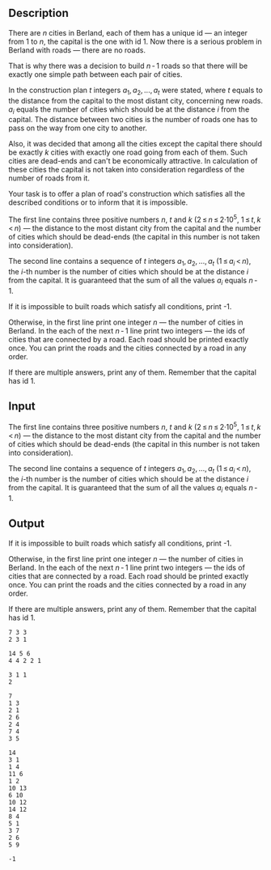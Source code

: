 ## Description

<div><p>There are <span class="tex-span"><i>n</i></span> cities in Berland, each of them has a unique id&nbsp;— an integer from <span class="tex-span">1</span> to <span class="tex-span"><i>n</i></span>, the capital is the one with id <span class="tex-span">1</span>. Now there is a serious problem in Berland with roads&nbsp;— there are no roads.</p><p>That is why there was a decision to build <span class="tex-span"><i>n</i> - 1</span> roads so that there will be exactly one simple path between each pair of cities.</p><p>In the construction plan <span class="tex-span"><i>t</i></span> integers <span class="tex-span"><i>a</i><sub class="lower-index">1</sub>, <i>a</i><sub class="lower-index">2</sub>, ..., <i>a</i><sub class="lower-index"><i>t</i></sub></span> were stated, where <span class="tex-span"><i>t</i></span> equals to the distance from the capital to the most distant city, concerning new roads. <span class="tex-span"><i>a</i><sub class="lower-index"><i>i</i></sub></span> equals the number of cities which should be at the distance <span class="tex-span"><i>i</i></span> from the capital. The distance between two cities is the number of roads one has to pass on the way from one city to another. </p><p>Also, it was decided that among all the cities except the capital there should be exactly <span class="tex-span"><i>k</i></span> cities with exactly one road going from each of them. Such cities are dead-ends and can't be economically attractive. In calculation of these cities the capital is not taken into consideration regardless of the number of roads from it. </p><p>Your task is to offer a plan of road's construction which satisfies all the described conditions or to inform that it is impossible.</p></div><div class="input-specification"><p>The first line contains three positive numbers <span class="tex-span"><i>n</i></span>, <span class="tex-span"><i>t</i></span> and <span class="tex-span"><i>k</i></span> (<span class="tex-span">2 ≤ <i>n</i> ≤ 2·10<sup class="upper-index">5</sup></span>, <span class="tex-span">1 ≤ <i>t</i>, <i>k</i> &lt; <i>n</i></span>)&nbsp;— the distance to the most distant city from the capital and the number of cities which should be dead-ends (the capital in this number is not taken into consideration). </p><p>The second line contains a sequence of <span class="tex-span"><i>t</i></span> integers <span class="tex-span"><i>a</i><sub class="lower-index">1</sub>, <i>a</i><sub class="lower-index">2</sub>, ..., <i>a</i><sub class="lower-index"><i>t</i></sub></span> (<span class="tex-span">1 ≤ <i>a</i><sub class="lower-index"><i>i</i></sub> &lt; <i>n</i></span>), the <span class="tex-span"><i>i</i></span>-th number is the number of cities which should be at the distance <span class="tex-span"><i>i</i></span> from the capital. It is guaranteed that the sum of all the values <span class="tex-span"><i>a</i><sub class="lower-index"><i>i</i></sub></span> equals <span class="tex-span"><i>n</i> - 1</span>.</p></div><div class="output-specification"><p>If it is impossible to built roads which satisfy all conditions, print <span class="tex-font-style-tt">-1</span>.</p><p>Otherwise, in the first line print one integer <span class="tex-span"><i>n</i></span>&nbsp;— the number of cities in Berland. In the each of the next <span class="tex-span"><i>n</i> - 1</span> line print two integers&nbsp;— the ids of cities that are connected by a road. Each road should be printed exactly once. You can print the roads and the cities connected by a road in any order.</p><p>If there are multiple answers, print any of them. Remember that the capital has id <span class="tex-span">1</span>.</p></div>

## Input

<p>The first line contains three positive numbers <span class="tex-span"><i>n</i></span>, <span class="tex-span"><i>t</i></span> and <span class="tex-span"><i>k</i></span> (<span class="tex-span">2 ≤ <i>n</i> ≤ 2·10<sup class="upper-index">5</sup></span>, <span class="tex-span">1 ≤ <i>t</i>, <i>k</i> &lt; <i>n</i></span>)&nbsp;— the distance to the most distant city from the capital and the number of cities which should be dead-ends (the capital in this number is not taken into consideration). </p><p>The second line contains a sequence of <span class="tex-span"><i>t</i></span> integers <span class="tex-span"><i>a</i><sub class="lower-index">1</sub>, <i>a</i><sub class="lower-index">2</sub>, ..., <i>a</i><sub class="lower-index"><i>t</i></sub></span> (<span class="tex-span">1 ≤ <i>a</i><sub class="lower-index"><i>i</i></sub> &lt; <i>n</i></span>), the <span class="tex-span"><i>i</i></span>-th number is the number of cities which should be at the distance <span class="tex-span"><i>i</i></span> from the capital. It is guaranteed that the sum of all the values <span class="tex-span"><i>a</i><sub class="lower-index"><i>i</i></sub></span> equals <span class="tex-span"><i>n</i> - 1</span>.</p>

## Output

<p>If it is impossible to built roads which satisfy all conditions, print <span class="tex-font-style-tt">-1</span>.</p><p>Otherwise, in the first line print one integer <span class="tex-span"><i>n</i></span>&nbsp;— the number of cities in Berland. In the each of the next <span class="tex-span"><i>n</i> - 1</span> line print two integers&nbsp;— the ids of cities that are connected by a road. Each road should be printed exactly once. You can print the roads and the cities connected by a road in any order.</p><p>If there are multiple answers, print any of them. Remember that the capital has id <span class="tex-span">1</span>.</p>





```input1
7 3 3
2 3 1

```




```input2
14 5 6
4 4 2 2 1

```




```input3
3 1 1
2

```




```output1
7
1 3
2 1
2 6
2 4
7 4
3 5

```




```output2
14
3 1
1 4
11 6
1 2
10 13
6 10
10 12
14 12
8 4
5 1
3 7
2 6
5 9

```




```output3
-1

```


